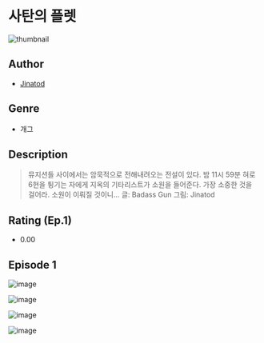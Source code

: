 # 사탄의 플렛
![thumbnail](https://image-comic.pstatic.net/user_contents_data/challenge_comic/2023/05/25/364013/upload_7219658752061944372_480x623.jpeg)

## Author
- [Jinatod](https://comic.naver.com/artistTitle?id=364013)

## Genre
- 개그

## Description
> 뮤지션들 사이에서는 암묵적으로 전해내려오는 전설이 있다. 밤 11시 59분 혀로 6현을 튕기는 자에게 지옥의 기타리스트가 소원을 들어준다. 가장 소중한 것을 걸어라. 소원이 이뤄질 것이니... 글: Badass Gun 그림: Jinatod


## Rating (Ep.1)
- 0.00

## Episode 1
![image](https://image-comic.pstatic.net/user_contents_data/challenge_comic/2023/05/26/364013/upload_4122821404946359910.jpeg)

![image](https://image-comic.pstatic.net/user_contents_data/challenge_comic/2023/05/26/364013/upload_4063485159636545846.jpeg)

![image](https://image-comic.pstatic.net/user_contents_data/challenge_comic/2023/05/26/364013/upload_3690243821605708340.jpeg)

![image](https://image-comic.pstatic.net/user_contents_data/challenge_comic/2023/05/26/364013/upload_7003208696238072931.jpeg)
